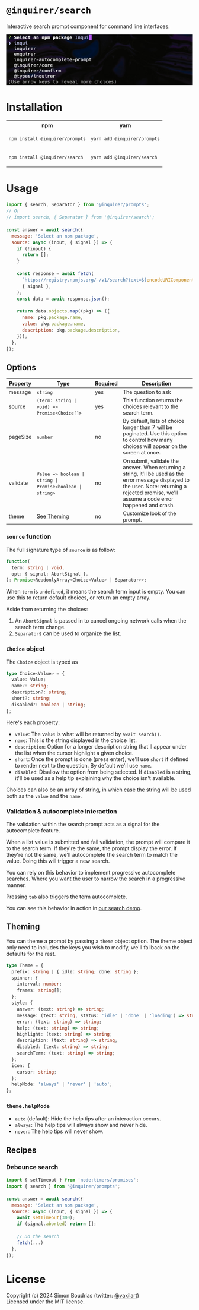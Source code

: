 # `@inquirer/search`

Interactive search prompt component for command line interfaces.

![search prompt](https://raw.githubusercontent.com/SBoudrias/Inquirer.js/f459199e679aec7676cecc0fc12ef8a4cd3dda0b/assets/screenshots/search.png)

# Installation

<table>
<tr>
  <th>npm</th>
  <th>yarn</th>
</tr>
<tr>
<td>

```sh
npm install @inquirer/prompts
```

</td>
<td>

```sh
yarn add @inquirer/prompts
```

</td>
</tr>
<tr>
<td>

```sh
npm install @inquirer/search
```

</td>
<td>

```sh
yarn add @inquirer/search
```

</td>
</tr>
</table>

# Usage

```js
import { search, Separator } from '@inquirer/prompts';
// Or
// import search, { Separator } from '@inquirer/search';

const answer = await search({
  message: 'Select an npm package',
  source: async (input, { signal }) => {
    if (!input) {
      return [];
    }

    const response = await fetch(
      `https://registry.npmjs.org/-/v1/search?text=${encodeURIComponent(input)}&size=20`,
      { signal },
    );
    const data = await response.json();

    return data.objects.map((pkg) => ({
      name: pkg.package.name,
      value: pkg.package.name,
      description: pkg.package.description,
    }));
  },
});
```

## Options

| Property | Type                                                       | Required | Description                                                                                                                                                                                          |
| -------- | ---------------------------------------------------------- | -------- | ---------------------------------------------------------------------------------------------------------------------------------------------------------------------------------------------------- |
| message  | `string`                                                   | yes      | The question to ask                                                                                                                                                                                  |
| source   | `(term: string \| void) => Promise<Choice[]>`              | yes      | This function returns the choices relevant to the search term.                                                                                                                                       |
| pageSize | `number`                                                   | no       | By default, lists of choice longer than 7 will be paginated. Use this option to control how many choices will appear on the screen at once.                                                          |
| validate | `Value => boolean \| string \| Promise<boolean \| string>` | no       | On submit, validate the answer. When returning a string, it'll be used as the error message displayed to the user. Note: returning a rejected promise, we'll assume a code error happened and crash. |
| theme    | [See Theming](#Theming)                                    | no       | Customize look of the prompt.                                                                                                                                                                        |

### `source` function

The full signature type of `source` is as follow:

```ts
function(
  term: string | void,
  opt: { signal: AbortSignal },
): Promise<ReadonlyArray<Choice<Value> | Separator>>;
```

When `term` is `undefined`, it means the search term input is empty. You can use this to return default choices, or return an empty array.

Aside from returning the choices:

1. An `AbortSignal` is passed in to cancel ongoing network calls when the search term change.
2. `Separator`s can be used to organize the list.

### `Choice` object

The `Choice` object is typed as

```ts
type Choice<Value> = {
  value: Value;
  name?: string;
  description?: string;
  short?: string;
  disabled?: boolean | string;
};
```

Here's each property:

- `value`: The value is what will be returned by `await search()`.
- `name`: This is the string displayed in the choice list.
- `description`: Option for a longer description string that'll appear under the list when the cursor highlight a given choice.
- `short`: Once the prompt is done (press enter), we'll use `short` if defined to render next to the question. By default we'll use `name`.
- `disabled`: Disallow the option from being selected. If `disabled` is a string, it'll be used as a help tip explaining why the choice isn't available.

Choices can also be an array of string, in which case the string will be used both as the `value` and the `name`.

### Validation & autocomplete interaction

The validation within the search prompt acts as a signal for the autocomplete feature.

When a list value is submitted and fail validation, the prompt will compare it to the search term. If they're the same, the prompt display the error. If they're not the same, we'll autocomplete the search term to match the value. Doing this will trigger a new search.

You can rely on this behavior to implement progressive autocomplete searches. Where you want the user to narrow the search in a progressive manner.

Pressing `tab` also triggers the term autocomplete.

You can see this behavior in action in [our search demo](https://github.com/SBoudrias/Inquirer.js/blob/main/packages/demo/demos/search.mjs).

## Theming

You can theme a prompt by passing a `theme` object option. The theme object only need to includes the keys you wish to modify, we'll fallback on the defaults for the rest.

```ts
type Theme = {
  prefix: string | { idle: string; done: string };
  spinner: {
    interval: number;
    frames: string[];
  };
  style: {
    answer: (text: string) => string;
    message: (text: string, status: 'idle' | 'done' | 'loading') => string;
    error: (text: string) => string;
    help: (text: string) => string;
    highlight: (text: string) => string;
    description: (text: string) => string;
    disabled: (text: string) => string;
    searchTerm: (text: string) => string;
  };
  icon: {
    cursor: string;
  };
  helpMode: 'always' | 'never' | 'auto';
};
```

### `theme.helpMode`

- `auto` (default): Hide the help tips after an interaction occurs.
- `always`: The help tips will always show and never hide.
- `never`: The help tips will never show.

## Recipes

### Debounce search

```js
import { setTimeout } from 'node:timers/promises';
import { search } from '@inquirer/prompts';

const answer = await search({
  message: 'Select an npm package',
  source: async (input, { signal }) => {
    await setTimeout(300);
    if (signal.aborted) return [];

    // Do the search
    fetch(...)
  },
});
```

# License

Copyright (c) 2024 Simon Boudrias (twitter: [@vaxilart](https://twitter.com/Vaxilart))<br/>
Licensed under the MIT license.
